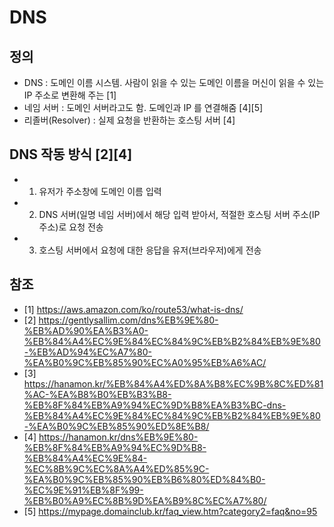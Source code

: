# DNS

## 정의
- DNS : 도메인 이름 시스템. 사람이 읽을 수 있는 도메인 이름을 머신이 읽을 수 있는 IP 주소로 변환해 주는 [1]
- 네임 서버 : 도메인 서버라고도 함. 도메인과 IP 를 연결해줌 [4][5]
- 리졸버(Resolver) : 실제 요청을 반환하는 호스팅 서버 [4]

## DNS 작동 방식 [2][4]
- 1. 유저가 주소창에 도메인 이름 입력
- 2. DNS 서버(일명 네임 서버)에서 해당 입력 받아서, 적절한 호스팅 서버 주소(IP 주소)로 요청 전송
- 3. 호스팅 서버에서 요청에 대한 응답을 유저(브라우저)에게 전송

## 참조
- [1] https://aws.amazon.com/ko/route53/what-is-dns/
- [2] https://gentlysallim.com/dns%EB%9E%80-%EB%AD%90%EA%B3%A0-%EB%84%A4%EC%9E%84%EC%84%9C%EB%B2%84%EB%9E%80-%EB%AD%94%EC%A7%80-%EA%B0%9C%EB%85%90%EC%A0%95%EB%A6%AC/
- [3] https://hanamon.kr/%EB%84%A4%ED%8A%B8%EC%9B%8C%ED%81%AC-%EA%B8%B0%EB%B3%B8-%EB%8F%84%EB%A9%94%EC%9D%B8%EA%B3%BC-dns-%EB%84%A4%EC%9E%84%EC%84%9C%EB%B2%84%EB%9E%80-%EA%B0%9C%EB%85%90%ED%8E%B8/
- [4] https://hanamon.kr/dns%EB%9E%80-%EB%8F%84%EB%A9%94%EC%9D%B8-%EB%84%A4%EC%9E%84-%EC%8B%9C%EC%8A%A4%ED%85%9C-%EA%B0%9C%EB%85%90%EB%B6%80%ED%84%B0-%EC%9E%91%EB%8F%99-%EB%B0%A9%EC%8B%9D%EA%B9%8C%EC%A7%80/
- [5] https://mypage.domainclub.kr/faq_view.htm?category2=faq&no=95
